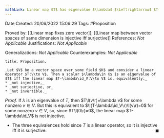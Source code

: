 ```yaml
---
mathLink: Linear map $T$ has eigenvalue $\lambda$ $\Leftrightarrow$ $T-\lambda\id$ is not invertible
---
```


<div class="topSpace"></div>

Date Created: 20/06/2022 15:06:29
Tags: #Proposition

Proved by: [[Linear map fixes zero vector]], [[Linear map between vector spaces of same dimension is injective iff surjective]]
References: _Not Applicable_
Justifications: _Not Applicable_

Generalizations: _Not Applicable_
Counterexamples: _Not Applicable_

``` ad-Proposition
title: Proposition.

_Let $V$ be a vector space over some field $K$ and consider a linear operator $T:V\to V$. Then a scalar $\lambda\in K$ is an eigenvalue of $T$ iff the linear map $T-\lambda\id_V:V\to V$ is, equivalently:_
* _not injective,_
* _not surjective, or_
* _not invertible._

```

_Proof_. If $\lambda$ is an eigenvalue of $T$, then $T\l(v\r)=\lambda v$ for some nonzero $v\in V$. But this is equivalent to $\l(T-\lambda\id_V\r)\l(v\r)=0$ for some nonzero $v\in V$, so, since $T\l(0\r)=0$, the linear map $T-\lambda\id_V$ is not injective.
* The three equivalences hold since $T$ is a linear operator, so it is injective iff it is surjective.<span style="float:right;">$\blacksquare$</span>
